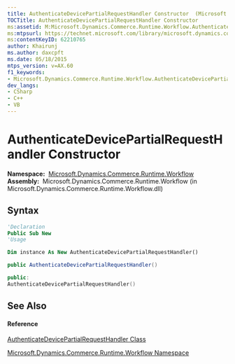 ```yaml
---
title: AuthenticateDevicePartialRequestHandler Constructor  (Microsoft.Dynamics.Commerce.Runtime.Workflow)
TOCTitle: AuthenticateDevicePartialRequestHandler Constructor
ms:assetid: M:Microsoft.Dynamics.Commerce.Runtime.Workflow.AuthenticateDevicePartialRequestHandler.#ctor
ms:mtpsurl: https://technet.microsoft.com/library/microsoft.dynamics.commerce.runtime.workflow.authenticatedevicepartialrequesthandler.authenticatedevicepartialrequesthandler(v=AX.60)
ms:contentKeyID: 62210765
author: Khairunj
ms.author: daxcpft
ms.date: 05/18/2015
mtps_version: v=AX.60
f1_keywords:
- Microsoft.Dynamics.Commerce.Runtime.Workflow.AuthenticateDevicePartialRequestHandler.#ctor
dev_langs:
- CSharp
- C++
- VB
---
```


# AuthenticateDevicePartialRequestHandler Constructor

**Namespace:**  [Microsoft.Dynamics.Commerce.Runtime.Workflow](microsoft-dynamics-commerce-runtime-workflow-namespace.md)  
**Assembly:**  Microsoft.Dynamics.Commerce.Runtime.Workflow (in Microsoft.Dynamics.Commerce.Runtime.Workflow.dll)

## Syntax

``` vb
'Declaration
Public Sub New
'Usage

Dim instance As New AuthenticateDevicePartialRequestHandler()
```

``` csharp
public AuthenticateDevicePartialRequestHandler()
```

``` c++
public:
AuthenticateDevicePartialRequestHandler()
```

## See Also

#### Reference

[AuthenticateDevicePartialRequestHandler Class](authenticatedevicepartialrequesthandler-class-microsoft-dynamics-commerce-runtime-workflow.md)

[Microsoft.Dynamics.Commerce.Runtime.Workflow Namespace](microsoft-dynamics-commerce-runtime-workflow-namespace.md)

